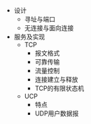 - 设计
	- 寻址与端口
	- 无连接与面向连接
- 服务及实现
	- TCP
		- 报文格式
		- 可靠传输
		- 流量控制
		- 连接建立与释放
		- TCP的有限状态机
	 - UCP
		 - 特点
		 - UDP用户数据报